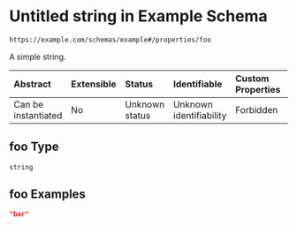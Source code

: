 # Untitled string in Example Schema

```txt
https://example.com/schemas/example#/properties/foo
```

A simple string.

| Abstract            | Extensible | Status         | Identifiable            | Custom Properties | Additional Properties | Access Restrictions | Defined In                                                                              |
| :------------------ | :--------- | :------------- | :---------------------- | :---------------- | :-------------------- | :------------------ | :-------------------------------------------------------------------------------------- |
| Can be instantiated | No         | Unknown status | Unknown identifiability | Forbidden         | Allowed               | none                | [example.schema.json*](../generated-schemas/example.schema.json "open original schema") |

## foo Type

`string`

## foo Examples

```json
"bar"
```
